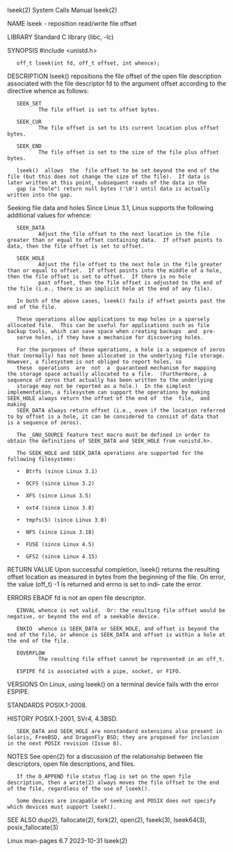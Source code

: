 lseek(2)                                                                                    System Calls Manual                                                                                    lseek(2)

NAME
       lseek - reposition read/write file offset

LIBRARY
       Standard C library (libc, -lc)

SYNOPSIS
       #include <unistd.h>

       off_t lseek(int fd, off_t offset, int whence);

DESCRIPTION
       lseek() repositions the file offset of the open file description associated with the file descriptor fd to the argument offset according to the directive whence as follows:

       SEEK_SET
              The file offset is set to offset bytes.

       SEEK_CUR
              The file offset is set to its current location plus offset bytes.

       SEEK_END
              The file offset is set to the size of the file plus offset bytes.

       lseek()  allows  the  file offset to be set beyond the end of the file (but this does not change the size of the file).  If data is later written at this point, subsequent reads of the data in the
       gap (a "hole") return null bytes ('\0') until data is actually written into the gap.

   Seeking file data and holes
       Since Linux 3.1, Linux supports the following additional values for whence:

       SEEK_DATA
              Adjust the file offset to the next location in the file greater than or equal to offset containing data.  If offset points to data, then the file offset is set to offset.

       SEEK_HOLE
              Adjust the file offset to the next hole in the file greater than or equal to offset.  If offset points into the middle of a hole, then the file offset is set to offset.  If there is no hole
              past offset, then the file offset is adjusted to the end of the file (i.e., there is an implicit hole at the end of any file).

       In both of the above cases, lseek() fails if offset points past the end of the file.

       These operations allow applications to map holes in a sparsely allocated file.  This can be useful for applications such as file backup tools, which can save space when creating backups  and  pre‐
       serve holes, if they have a mechanism for discovering holes.

       For the purposes of these operations, a hole is a sequence of zeros that (normally) has not been allocated in the underlying file storage.  However, a filesystem is not obliged to report holes, so
       these  operations  are  not  a  guaranteed mechanism for mapping the storage space actually allocated to a file.  (Furthermore, a sequence of zeros that actually has been written to the underlying
       storage may not be reported as a hole.)  In the simplest implementation, a filesystem can support the operations by making SEEK_HOLE always return the offset of the end of  the  file,  and  making
       SEEK_DATA always return offset (i.e., even if the location referred to by offset is a hole, it can be considered to consist of data that is a sequence of zeros).

       The _GNU_SOURCE feature test macro must be defined in order to obtain the definitions of SEEK_DATA and SEEK_HOLE from <unistd.h>.

       The SEEK_HOLE and SEEK_DATA operations are supported for the following filesystems:

       •  Btrfs (since Linux 3.1)

       •  OCFS (since Linux 3.2)

       •  XFS (since Linux 3.5)

       •  ext4 (since Linux 3.8)

       •  tmpfs(5) (since Linux 3.8)

       •  NFS (since Linux 3.18)

       •  FUSE (since Linux 4.5)

       •  GFS2 (since Linux 4.15)

RETURN VALUE
       Upon successful completion, lseek() returns the resulting offset location as measured in bytes from the beginning of the file.  On error, the value (off_t) -1 is returned and errno is set to indi‐
       cate the error.

ERRORS
       EBADF  fd is not an open file descriptor.

       EINVAL whence is not valid.  Or: the resulting file offset would be negative, or beyond the end of a seekable device.

       ENXIO  whence is SEEK_DATA or SEEK_HOLE, and offset is beyond the end of the file, or whence is SEEK_DATA and offset is within a hole at the end of the file.

       EOVERFLOW
              The resulting file offset cannot be represented in an off_t.

       ESPIPE fd is associated with a pipe, socket, or FIFO.

VERSIONS
       On Linux, using lseek() on a terminal device fails with the error ESPIPE.

STANDARDS
       POSIX.1-2008.

HISTORY
       POSIX.1-2001, SVr4, 4.3BSD.

       SEEK_DATA and SEEK_HOLE are nonstandard extensions also present in Solaris, FreeBSD, and DragonFly BSD; they are proposed for inclusion in the next POSIX revision (Issue 8).

NOTES
       See open(2) for a discussion of the relationship between file descriptors, open file descriptions, and files.

       If the O_APPEND file status flag is set on the open file description, then a write(2) always moves the file offset to the end of the file, regardless of the use of lseek().

       Some devices are incapable of seeking and POSIX does not specify which devices must support lseek().

SEE ALSO
       dup(2), fallocate(2), fork(2), open(2), fseek(3), lseek64(3), posix_fallocate(3)

Linux man-pages 6.7                                                                              2023-10-31                                                                                        lseek(2)
